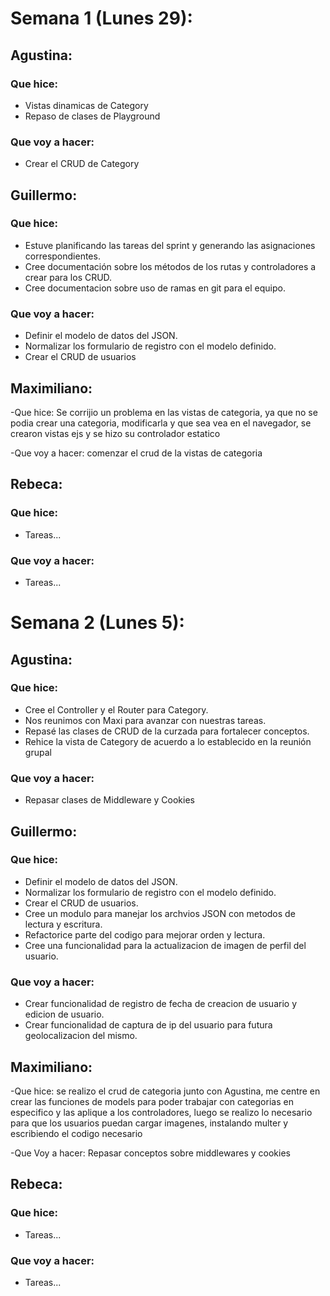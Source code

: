 # Semana 1 (Lunes 29):

## Agustina:
### Que hice: 
- Vistas dinamicas de Category
- Repaso de clases de Playground
### Que voy a hacer:
- Crear el CRUD de Category

## Guillermo:
### Que hice: 
- Estuve planificando las tareas del sprint y generando las asignaciones correspondientes.
- Cree documentación sobre los métodos de los rutas y controladores a crear para los CRUD.
- Cree documentacion sobre uso de ramas en git para el equipo.
### Que voy a hacer:
- Definir el modelo de datos del JSON.
- Normalizar los formulario de registro con el modelo definido.
- Crear el CRUD de usuarios

## Maximiliano:
-Que hice:
Se corrijio un problema en las vistas de categoria, ya que no se podia crear una categoria, modificarla y que sea vea en el navegador, se crearon vistas ejs y se hizo su controlador estatico


-Que voy a hacer:
 comenzar el crud de la vistas de categoria 

## Rebeca:
### Que hice: 
- Tareas...
### Que voy a hacer:
- Tareas...

# Semana 2 (Lunes 5):

## Agustina:
### Que hice: 
- Cree el Controller y el Router para Category.
- Nos reunimos con Maxi para avanzar con nuestras tareas.
- Repasé las clases de CRUD de la curzada para fortalecer conceptos.
- Rehice la vista de Category de acuerdo a lo establecido en la reunión grupal
### Que voy a hacer:
- Repasar clases de Middleware y Cookies

## Guillermo:
### Que hice: 
- Definir el modelo de datos del JSON.
- Normalizar los formulario de registro con el modelo definido.
- Crear el CRUD de usuarios.
- Cree un modulo para manejar los archvios JSON con metodos de lectura y escritura.
- Refactorice parte del codigo para mejorar orden y lectura.
- Cree una funcionalidad para la actualizacion de imagen de perfil del usuario.
### Que voy a hacer:
- Crear funcionalidad de registro de fecha de creacion de usuario y edicion de usuario.
- Crear funcionalidad de captura de ip del usuario para futura geolocalizacion del mismo.

## Maximiliano:
 -Que hice:
se realizo el crud de categoria junto con Agustina, me centre en crear las funciones de models para poder trabajar con categorias en especifico y las aplique a los controladores, luego se realizo lo necesario para que los usuarios puedan cargar imagenes, instalando multer y escribiendo el codigo necesario

-Que Voy a hacer:
Repasar conceptos sobre middlewares y cookies


## Rebeca:
### Que hice: 
- Tareas...
### Que voy a hacer:
- Tareas...
